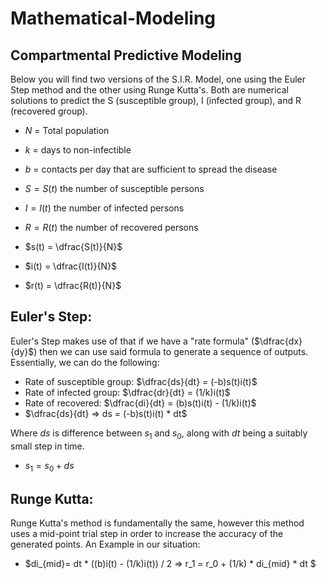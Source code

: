 # Mathematical-Modeling
## Compartmental Predictive Modeling
Below you will find two versions of the S.I.R. Model, one using the Euler Step method and the other using Runge Kutta's. Both are numerical solutions to predict the S (susceptible group), I (infected group), and R (recovered group). 
- $N$ = Total population
- $k$ = days to non-infectible
- $b$ = contacts per day that are sufficient to spread the disease
- $S = S(t)$ the number of susceptible persons
- $I = I(t)$ the number of infected persons
- $R = R(t)$ the number of recovered persons

- $s(t) = \dfrac{S(t)}{N}$
- $i(t) = \dfrac{I(t)}{N}$
- $r(t) = \dfrac{R(t)}{N}$

## Euler's Step:
Euler's Step makes use of that if we have a "rate formula" ($\dfrac{dx}{dy}$) then we can use said formula to generate a sequence of outputs. Essentially, we can do the following:
- Rate  of susceptible group: $\dfrac{ds}{dt} = (-b)s(t)i(t)$
- Rate of infected group: $\dfrac{dr}{dt} = (1/k)i(t)$
- Rate of recovered: $\dfrac{di}{dt} = (b)s(t)i(t) - (1/k)i(t)$
- $\dfrac{ds}{dt} => ds = (-b)s(t)i(t) * dt$ 

Where $ds$ is difference between $s_1$ and $s_0$, along with $dt$ being a suitably small step in time. 
- $s_1 = s_0 + ds$

## Runge Kutta:
Runge Kutta's method is fundamentally the same, however this method uses a mid-point trial step in order to increase the accuracy of the generated points. An Example in our situation: 
 - $di_{mid}= dt * ((b)i(t) - (1/k)i(t)) / 2 => r_1 = r_0 + (1/k) * di_{mid} * dt $
